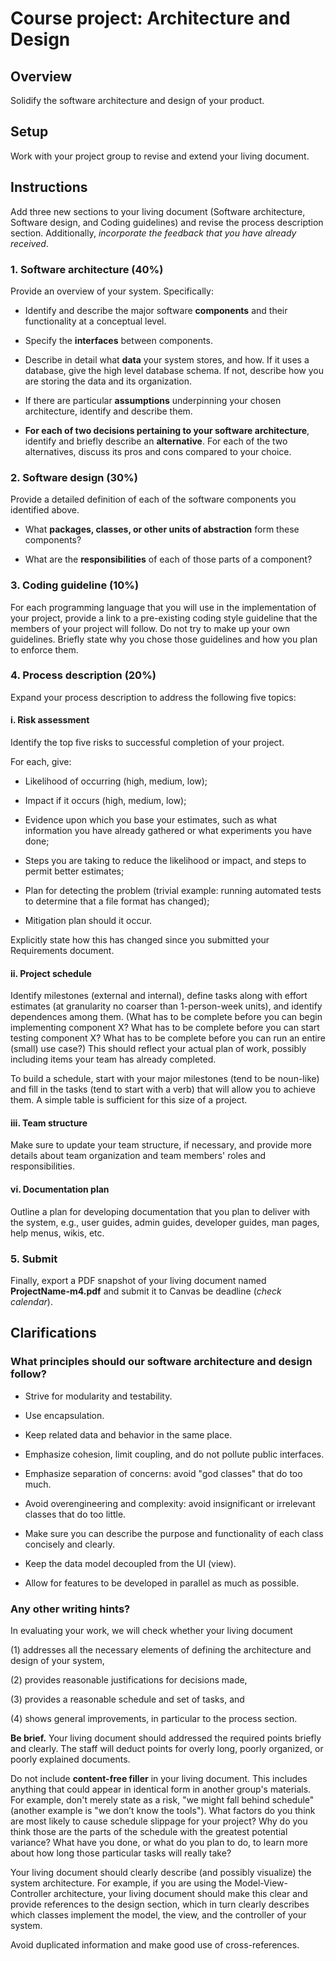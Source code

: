 # Course project: Architecture and Design

## Overview

Solidify the software architecture and design of your product.

## Setup

Work with your project group to revise and extend your living document.

## Instructions

Add three new sections to your living document (Software architecture, Software
design, and Coding guidelines) and revise the process description section.
Additionally, _incorporate the feedback that you have already received_.

### 1. Software architecture (40%)

Provide an overview of your system. Specifically:

- Identify and describe the major software **components** and their
    functionality at a conceptual level.

- Specify the **interfaces** between components.

- Describe in detail what **data** your system stores, and how. If it uses a
    database, give the high level database schema. If not, describe how you are
    storing the data and its organization.

- If there are particular **assumptions** underpinning your chosen architecture,
    identify and describe them.

- **For each of two decisions pertaining to your software architecture**, identify and briefly describe an **alternative**.
    For each of the two alternatives, discuss its pros and cons compared to your choice.


### 2. Software design (30%)

Provide a detailed definition of each of the software components you identified
above.

- What **packages, classes, or other units of abstraction** form these
    components?

- What are the **responsibilities** of each of those parts of a component?

### 3. Coding guideline (10%)

For each programming language that you will use in the implementation of
your project, provide a link to a pre-existing coding style guideline
that the members of your project will follow. Do not try to make up your
own guidelines. Briefly state why you chose those guidelines and how you plan
to enforce them.


### 4. Process description (20%)

Expand your process description to address the following five topics:

#### i. Risk assessment

Identify the top five risks to successful completion of your project.

For each, give:

* Likelihood of occurring (high, medium, low);

* Impact if it occurs (high, medium, low);

* Evidence upon which you base your estimates, such as what information you have
  already gathered or what experiments you have done;

* Steps you are taking to reduce the likelihood or impact, and steps to permit
  better estimates;

* Plan for detecting the problem (trivial example: running automated tests to
  determine that a file format has changed);

* Mitigation plan should it occur.

Explicitly state how this has changed since you submitted your Requirements
document.

#### ii. Project schedule

Identify milestones (external and internal), define tasks along with effort
estimates (at granularity no coarser than 1-person-week units), and identify
dependences among them. (What has to be complete before you can begin
implementing component X? What has to be complete before you can start testing
component X? What has to be complete before you can run an entire (small) use
case?) This should reflect your actual plan of work, possibly including items
your team has already completed.

To build a schedule, start with your major milestones (tend to be noun-like) and
fill in the tasks (tend to start with a verb) that will allow you to achieve
them. A simple table is sufficient for this size of a project.


#### iii. Team structure

Make sure to update your team structure, if necessary, and provide more details
about team organization and team members' roles and responsibilities.


#### vi. Documentation plan

Outline a plan for developing documentation that you plan to deliver with the
system, e.g., user guides, admin guides, developer guides, man pages, help
menus, wikis, etc.


### 5. Submit 

Finally, export a PDF snapshot of your living document named **ProjectName-m4.pdf** 
and submit it to Canvas be deadline (*check calendar*).



## Clarifications

### What principles should our software architecture and design follow?

* Strive for modularity and testability.

* Use encapsulation.

* Keep related data and behavior in the same place.

* Emphasize cohesion, limit coupling, and do not pollute public interfaces.

* Emphasize separation of concerns: avoid "god classes" that do too much.

* Avoid overengineering and complexity: avoid insignificant or irrelevant
  classes that do too little.

* Make sure you can describe the purpose and functionality of each class
  concisely and clearly.

* Keep the data model decoupled from the UI (view).

* Allow for features to be developed in parallel as much as possible.



### Any other writing hints?

In evaluating your work, we will check whether your living document

(1) addresses all the necessary elements of defining the architecture and design of your system,

(2) provides reasonable justifications for decisions made,

(3) provides a reasonable schedule and set of tasks, and

(4) shows general improvements, in particular to the process section.


**Be brief.** Your living document should addressed the required points briefly and
clearly. The staff will deduct points for overly long, poorly organized, or
poorly explained documents.

Do not include **content-free filler** in your living document. This
includes anything that could appear in identical form in another group's
materials. For example, don't merely state as a risk, "we might fall behind
schedule" (another example is "we don’t know the tools"). What factors do you
think are most likely to cause schedule slippage for your project? Why do you
think those are the parts of the schedule with the greatest potential variance?
What have you done, or what do you plan to do, to learn more about how long
those particular tasks will really take?

Your living document should clearly describe (and possibly visualize) the system
architecture. For example, if you are using the Model-View-Controller
architecture, your living document should make this clear and provide references to the
design section, which in turn clearly describes which classes implement the
model, the view, and the controller of your system.

Avoid duplicated information and make good use of cross-references.
